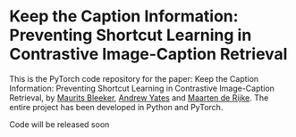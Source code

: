 # Keep the Caption Information: Preventing Shortcut Learning in Contrastive Image-Caption Retrieval

This is the PyTorch code repository for the paper: Keep the Caption Information: Preventing Shortcut Learning in Contrastive Image-Caption Retrieval, by [Maurits Bleeker](https://mauritsbleeker.github.io), [Andrew Yates](https://andrewyates.net) and [Maarten de Rijke](https://staff.fnwi.uva.nl/m.derijke/).
The entire project has been developed in Python and PyTorch.

Code will be released soon
